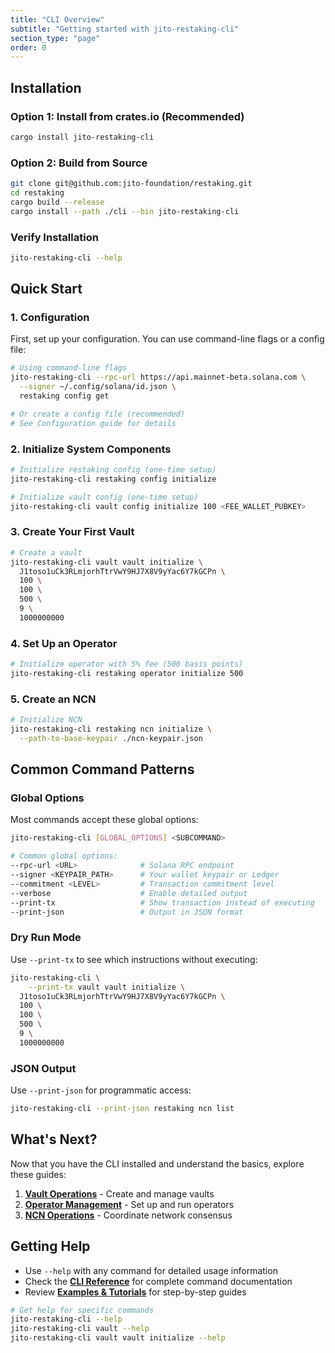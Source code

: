 ```yaml
---
title: "CLI Overview"
subtitle: "Getting started with jito-restaking-cli"
section_type: "page"
order: 0
---
```


## Installation

### Option 1: Install from crates.io (Recommended)

```bash
cargo install jito-restaking-cli
```

### Option 2: Build from Source

```bash
git clone git@github.com:jito-foundation/restaking.git
cd restaking
cargo build --release
cargo install --path ./cli --bin jito-restaking-cli
```

### Verify Installation

```bash
jito-restaking-cli --help
```

## Quick Start

### 1. Configuration

First, set up your configuration. You can use command-line flags or a config file:

```bash
# Using command-line flags
jito-restaking-cli --rpc-url https://api.mainnet-beta.solana.com \
  --signer ~/.config/solana/id.json \
  restaking config get

# Or create a config file (recommended)
# See Configuration guide for details
```

### 2. Initialize System Components

```bash
# Initialize restaking config (one-time setup)
jito-restaking-cli restaking config initialize

# Initialize vault config (one-time setup)  
jito-restaking-cli vault config initialize 100 <FEE_WALLET_PUBKEY>
```

### 3. Create Your First Vault

```bash
# Create a vault
jito-restaking-cli vault vault initialize \
  J1toso1uCk3RLmjorhTtrVwY9HJ7X8V9yYac6Y7kGCPn \
  100 \
  100 \
  500 \
  9 \
  1000000000
```

### 4. Set Up an Operator

```bash
# Initialize operator with 5% fee (500 basis points)
jito-restaking-cli restaking operator initialize 500
```

### 5. Create an NCN

```bash
# Initialize NCN
jito-restaking-cli restaking ncn initialize \
  --path-to-base-keypair ./ncn-keypair.json
```

## Common Command Patterns

### Global Options

Most commands accept these global options:

```bash
jito-restaking-cli [GLOBAL_OPTIONS] <SUBCOMMAND>

# Common global options:
--rpc-url <URL>              # Solana RPC endpoint
--signer <KEYPAIR_PATH>      # Your wallet keypair or Ledger
--commitment <LEVEL>         # Transaction commitment level
--verbose                    # Enable detailed output
--print-tx                   # Show transaction instead of executing
--print-json                 # Output in JSON format
```

### Dry Run Mode

Use `--print-tx` to see which instructions without executing:

```bash
jito-restaking-cli \
    --print-tx vault vault initialize \
  J1toso1uCk3RLmjorhTtrVwY9HJ7X8V9yYac6Y7kGCPn \
  100 \
  100 \
  500 \
  9 \
  1000000000
```

### JSON Output

Use `--print-json` for programmatic access:

```bash
jito-restaking-cli --print-json restaking ncn list
```

## What's Next?

Now that you have the CLI installed and understand the basics, explore these guides:

1. **[Vault Operations](vault-operations.md)** - Create and manage vaults
2. **[Operator Management](operator-management.md)** - Set up and run operators
3. **[NCN Operations](ncn-operations.md)** - Coordinate network consensus

## Getting Help

- Use `--help` with any command for detailed usage information
- Check the **[CLI Reference](cli-reference.md)** for complete command documentation
- Review **[Examples & Tutorials](cli-examples.md)** for step-by-step guides

```bash
# Get help for specific commands
jito-restaking-cli --help
jito-restaking-cli vault --help
jito-restaking-cli vault vault initialize --help
```